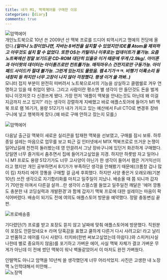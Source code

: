 ```yaml
---
title: 내가 M1, 맥북메어를 구매한 이유
categories: [diary]
comments: true
---
```

    
![암맥에어](/assets/img/IMG_2801.JPG "예쁘다..")    
개인노트북으로 10년 쓴 2009년 산 맥북 프로를 드디어 퇴역시키고 명예의 전당에 올렸다.***(얼마나 노장이었냐면, 자바는 8버전을 설치할 수 있었지만 IDE를 Atom을 제외하고 아무것도 설치 할 수 없었다. 또한 OS는 카탈리나 이후로는 업데이트가 불가능. 요즘 노트북에선 정말 보기드문 CD-ROM 대단히 있을유 이거 때문에 무게 /**2.9kg**/. 아이폰과 아이팟의 데이터는 아이튠즈로만 컨트롤가능. 매직마우스 건전지로만 구동가능. 아이패드 사이드카 절대 불가능. 그런게 있는지도 몰랐음. 램 4기가ㅋㅋ. 비행기 이륙소리 동네창피 등 하지만 너무 고장이 나지 않아 걱정했다. 평생 이거 쓸 까봐..)***    
모니터 접지 부분이 완전히 떠버려서 노트북으로서의 기능을 상실하고 클램쉘로 겨우 연명하고 있을 때 취업이 됐다. 그리고 사람이란 평소엔 별 생각이 안 들던것도 돈을 벌게되니 이것저것 다 신경쓰게 됐다. 가장 먼저 '애플이 맥북을 안내는것도 아닌데 왜 이걸 지금까지 쓰고 있지?' 라는 생각이 강렬하게 지배했고 바로 애플스토어에 들어가 M1 맥북 프로 램 16기가, 용량 512기가 내가 가지고 있는 예산에서 Full CTO로 변경후 장바구니에 넣고 행복하게 잤다.(왜 바로 구매 안하고 잤는지 모를;)    

![암맥에어](/assets/img/IMG_2802.JPG "짜잔")    

다음날 출근길 맥북이 새로운 실리콘을 탑재한 맥북을 선보였고, 구매를 잠시 보류. 하루종일 설레는 마음으로 업무를 보고 퇴근 길 인터넷에서 M1X 맥북프로로 뜨거운 논쟁이 일어났길래 천천히 둘러봤는데 영 안끌려서 그냥 장바구니에 있던거 화끈하게 구매했다. 당일엔 너무 즐거워서 춤추면서 집에 들어가고싶었을 지경. 하지만 하룻밤 자고 일어나니 M1 프로도 용량 512기가도 너무 고사양이 아닌가 한 생각이 들어서 램은 거거익선이라고 했지만 개인 공부하면서 8기가가 부족하단 생각을 안해봤기 때문에(크롬창 겁나 많이 킴) 차차리 에어 깡통을 구매할 걸 금세 후회했다. 하지만 사양 좋은거 오래오래(기본 10년) 쓰잔 생각으로 자기합리화를 마치고 일주일이 지났나. 배송올 때 쯤 되니까 갑자기 70만원 아껴서 다른걸 살까...란 생각이 스멀스멀 들었고 일주일전 깨달은 '에어 깡통도 충분한 내 코딩실력과 개발환경'과 함께 갑자기 맥북 프로에 대한 설레이는 마음이 팍 식어버렸다. 배송이 되기도 전에 여의도 애플스토어 방문을 예약했다. 정말 충동변심 끝판.   

![프로배송중](/assets/img/IMG_2142.PNG "마음 식음")   

기다렸던(?) 프로를 받고 포장도 뜯지 않고 날짜에 맞춰 애플스토어에 방문했다. 직원분이 포장도 안뜯었네요ㅎ 라며 당혹감을 표했고 쿨하게 다른거 다시 사려고요! 라고 날리고 반품하고 에어를 다시 사왔다. 터치바(한번 써보고싶었는데 아쉽다.)와 스피커(사실 나한테 별로 중요하지 않음)를 포기하고 가벼운 에어, 사실 맥북 자체가 결코 가벼운 무게가 아닌데 이 전에 썼던 맥북이 워낙 벽돌같았어서 이 마저도 완전 가벼웠다.    

인텔맥도 아니고 암맥을 10년씩 쓸 생각했던게 너무 어리석었지. 사진은 고생한 내 노장맥 노인학대해서 미안해...    
![노장맥](/assets/img/IMG_2032.PNG "고생했어")
